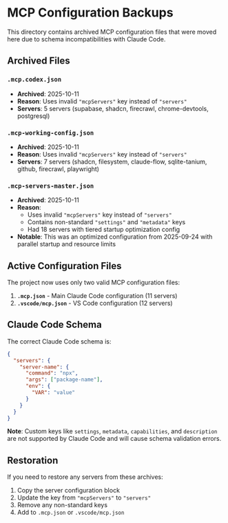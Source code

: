 # MCP Configuration Backups

This directory contains archived MCP configuration files that were moved here due to schema incompatibilities with Claude Code.

## Archived Files

### `.mcp.codex.json`
- **Archived**: 2025-10-11
- **Reason**: Uses invalid `"mcpServers"` key instead of `"servers"`
- **Servers**: 5 servers (supabase, shadcn, firecrawl, chrome-devtools, postgresql)

### `.mcp-working-config.json`
- **Archived**: 2025-10-11
- **Reason**: Uses invalid `"mcpServers"` key instead of `"servers"`
- **Servers**: 7 servers (shadcn, filesystem, claude-flow, sqlite-tanium, github, firecrawl, playwright)

### `.mcp-servers-master.json`
- **Archived**: 2025-10-11
- **Reason**:
  - Uses invalid `"mcpServers"` key instead of `"servers"`
  - Contains non-standard `"settings"` and `"metadata"` keys
  - Had 18 servers with tiered startup optimization config
- **Notable**: This was an optimized configuration from 2025-09-24 with parallel startup and resource limits

## Active Configuration Files

The project now uses only two valid MCP configuration files:

1. **`.mcp.json`** - Main Claude Code configuration (11 servers)
2. **`.vscode/mcp.json`** - VS Code configuration (12 servers)

## Claude Code Schema

The correct Claude Code schema is:

```json
{
  "servers": {
    "server-name": {
      "command": "npx",
      "args": ["package-name"],
      "env": {
        "VAR": "value"
      }
    }
  }
}
```

**Note**: Custom keys like `settings`, `metadata`, `capabilities`, and `description` are not supported by Claude Code and will cause schema validation errors.

## Restoration

If you need to restore any servers from these archives:
1. Copy the server configuration block
2. Update the key from `"mcpServers"` to `"servers"`
3. Remove any non-standard keys
4. Add to `.mcp.json` or `.vscode/mcp.json`
